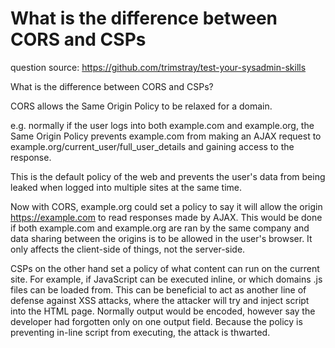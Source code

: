 # What is the difference between CORS and CSPs

question source: <https://github.com/trimstray/test-your-sysadmin-skills>

What is the difference between CORS and CSPs?

CORS allows the Same Origin Policy to be relaxed for a domain.

e.g. normally if the user logs into both example.com and example.org, the Same Origin Policy prevents example.com from making an AJAX request to example.org/current_user/full_user_details and gaining access to the response.

This is the default policy of the web and prevents the user's data from being leaked when logged into multiple sites at the same time.

Now with CORS, example.org could set a policy to say it will allow the origin <https://example.com> to read responses made by AJAX. This would be done if both example.com and example.org are ran by the same company and data sharing between the origins is to be allowed in the user's browser. It only affects the client-side of things, not the server-side.

CSPs on the other hand set a policy of what content can run on the current site. For example, if JavaScript can be executed inline, or which domains .js files can be loaded from. This can be beneficial to act as another line of defense against XSS attacks, where the attacker will try and inject script into the HTML page. Normally output would be encoded, however say the developer had forgotten only on one output field. Because the policy is preventing in-line script from executing, the attack is thwarted.
